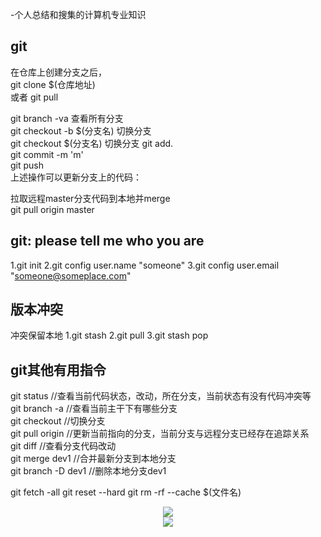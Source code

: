 -个人总结和搜集的计算机专业知识

## git 

在仓库上创建分支之后，  
git clone $(仓库地址)  
或者 git pull  

git branch -va 查看所有分支  
git checkout -b $(分支名) 切换分支  
git checkout $(分支名) 切换分支
git add.   
git commit -m 'm'  
git push  
上述操作可以更新分支上的代码：  


拉取远程master分支代码到本地并merge  
git pull origin master


## git: please tell me who you are
1.git init
2.git config user.name "someone"
3.git config user.email "someone@someplace.com"

## 版本冲突
冲突保留本地
1.git stash
2.git pull
3.git stash pop
## git其他有用指令
git status //查看当前代码状态，改动，所在分支，当前状态有没有代码冲突等  
git branch -a //查看当前主干下有哪些分支  
git checkout //切换分支  
git pull origin //更新当前指向的分支，当前分支与远程分支已经存在追踪关系  
git diff //查看分支代码改动  
git merge dev1  //合并最新分支到本地分支  
git branch -D dev1 //删除本地分支dev1  

git fetch -all
git reset --hard
git rm -rf --cache $(文件名)

<center>
    <img src="https://img-blog.csdn.net/20171209154436088?watermark/2/text/aHR0cDovL2Jsb2cuY3Nkbi5uZXQvZ2FpYmlhbjA4MjM=/font/5a6L5L2T/fontsize/400/fill/I0JBQkFCMA==/dissolve/70/gravity/SouthEast"/>
</center>


<center>
    <img src="https://img-blog.csdn.net/20171209154531188?watermark/2/text/aHR0cDovL2Jsb2cuY3Nkbi5uZXQvZ2FpYmlhbjA4MjM=/font/5a6L5L2T/fontsize/400/fill/I0JBQkFCMA==/dissolve/70/gravity/SouthEast"/>
</center>


